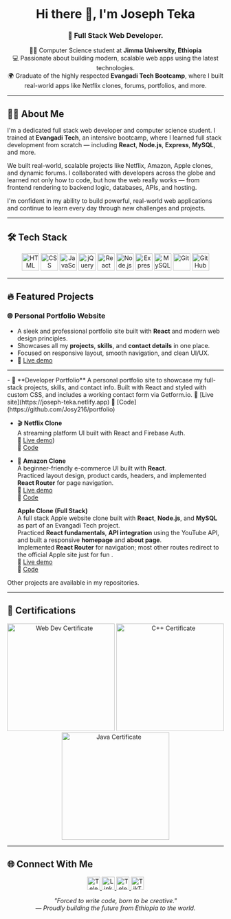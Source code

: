 
<h1 align="center">Hi there 👋, I'm Joseph Teka</h1>

<h3 align="center">🚀 Full Stack Web Developer.</h3>

<p align="center">
  👨‍💻 Computer Science student at <strong>Jimma University, Ethiopia</strong><br>
  💻 Passionate about building modern, scalable web apps using the latest technologies.<br>
  🌍 Graduate of the highly respected <strong>Evangadi Tech Bootcamp</strong>, where I built real-world apps like Netflix clones, forums, portfolios, and more.
</p>

---

## 👨‍💻 About Me

I'm a dedicated full stack web developer and computer science student. I trained at **Evangadi Tech**, an intensive bootcamp, where I learned full stack development from scratch — including **React**, **Node.js**, **Express**, **MySQL**, and more.

We built real-world, scalable projects like Netflix, Amazon, Apple clones, and dynamic forums. I collaborated with developers across the globe and learned not only how to code, but how the web really works — from frontend rendering to backend logic, databases, APIs, and hosting.

I'm confident in my ability to build powerful, real-world web applications and continue to learn every day through new challenges and projects.

---

## 🛠️ Tech Stack

<p align="center">
  <img src="https://cdn.jsdelivr.net/gh/devicons/devicon/icons/html5/html5-original.svg" width="40" alt="HTML" />
  <img src="https://cdn.jsdelivr.net/gh/devicons/devicon/icons/css3/css3-original.svg" width="40" alt="CSS" />
  <img src="https://cdn.jsdelivr.net/gh/devicons/devicon/icons/javascript/javascript-original.svg" width="40" alt="JavaScript" />
  <img src="https://cdn.jsdelivr.net/gh/devicons/devicon/icons/jquery/jquery-original.svg" width="40" alt="jQuery" />
  <img src="https://cdn.jsdelivr.net/gh/devicons/devicon/icons/react/react-original.svg" width="40" alt="React" />
  <img src="https://cdn.jsdelivr.net/gh/devicons/devicon/icons/nodejs/nodejs-original.svg" width="40" alt="Node.js" />
  <img src="https://cdn.jsdelivr.net/gh/devicons/devicon/icons/express/express-original.svg" width="40" alt="Express.js" />
  <img src="https://cdn.jsdelivr.net/gh/devicons/devicon/icons/mysql/mysql-original.svg" width="40" alt="MySQL" />
  <img src="https://cdn.jsdelivr.net/gh/devicons/devicon/icons/git/git-original.svg" width="40" alt="Git" />
  <img src="https://cdn.jsdelivr.net/gh/devicons/devicon/icons/github/github-original.svg" width="40" alt="GitHub" />
</p>

---

## 🔥 Featured Projects

<h3>🌐 Personal Portfolio Website</h3>
<ul>
  <li>A sleek and professional portfolio site built with <strong>React</strong> and modern web design principles.</li>
  <li>Showcases all my <strong>projects</strong>, <strong>skills</strong>, and <strong>contact details</strong> in one place.</li>
  <li>Focused on responsive layout, smooth navigation, and clean UI/UX.</li>
  <li>🔗 <a href="https://joseph-teka.netlify.app/" target="_blank">Live demo</a></li>
</ul>
<hr/>
- 💼 **Developer Portfolio**  
  A personal portfolio site to showcase my full-stack projects, skills, and contact info.  
  Built with React and styled with custom CSS, and includes a working contact form via Getform.io.  
  🔗 [Live site](https://joseph-teka.netlify.app)  
  🔗 [Code](https://github.com/Josy216/portfolio)


- 🎬 **Netflix Clone**  
  A streaming platform UI built with React and Firebase Auth.  
  🔗 [Live demo](https://net-dist-josy216s-projects.vercel.app/))  
  🔗 [Code](https://github.com/Josy216/netflix)

- 🛒 **Amazon Clone**  
  A beginner-friendly e-commerce UI built with **React**.  
  Practiced layout design, product cards, headers, and implemented **React Router** for page navigation.  
  🔗 [Live demo](https://distt-his-git-main-josy216s-projects.vercel.app/)  
  🔗 [Code](https://github.com/Josy216/My-Amazon)

  <strong>Apple Clone (Full Stack)</strong><br />
  A full stack Apple website clone built with <strong>React</strong>, <strong>Node.js</strong>, and <strong>MySQL</strong> as part of an Evangadi Tech project.<br />
  Practiced <strong>React fundamentals</strong>, <strong>API integration</strong> using the YouTube API, and built a responsive <strong>homepage</strong> and <strong>about page</strong>.<br />
  Implemented <strong>React Router</strong> for navigation; most other routes redirect to the official Apple site just for fun .<br />
  🔗 <a href="https://jocoded-atevang.netlify.app/#" target="_blank">Live demo</a><br />
  🔗 <a href="https://github.com/Josy216/Apple" target="_blank">Code</a>



Other projects are available in my repositories.

---

## 📜 Certifications

<p align="center">
  <img src="https://josateka.netlify.app/certificates/web.jpg" alt="Web Dev Certificate" width="250"/>
  <img src="https://josateka.netlify.app/certificates/c++.png" alt="C++ Certificate" width="250"/>
  <img src="https://josateka.netlify.app/certificates/java.jpg" alt="Java Certificate" width="250"/>
</p>

---

## 🌐 Connect With Me

<p align="center">
  <a href="https://t.me/josephteka" target="_blank">
    <img src="https://cdn.jsdelivr.net/gh/simple-icons/simple-icons/icons/telegram.svg" width="30" alt="Telegram" />
  </a>
  <a href="https://www.linkedin.com/in/joseph-teka-271661309" target="_blank">
    <img src="https://cdn.jsdelivr.net/gh/simple-icons/simple-icons/icons/linkedin.svg" width="30" alt="LinkedIn" />
  </a>
  <a href="https://t.me/codesprin" target="_blank">
    <img src="https://cdn.jsdelivr.net/gh/simple-icons/simple-icons/icons/telegram.svg" width="30" alt="Telegram Group" />
  </a>
  <a href="https://www.tiktok.com/@jocode216" target="_blank">
    <img src="https://cdn.jsdelivr.net/gh/simple-icons/simple-icons/icons/tiktok.svg" width="30" alt="TikTok" />
  </a>
</p>

<p align="center"><em>"Forced to write code, born to be creative."</em><br>
<em>— Proudly building the future from Ethiopia to the world.</em></p>
